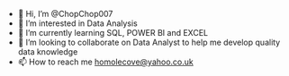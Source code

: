- 👋 Hi, I’m @ChopChop007
- 👀 I’m interested in Data Analysis
- 🌱 I’m currently learning SQL, POWER BI and EXCEL
- 💞️ I’m looking to collaborate on Data Analyst to help me develop quality data knowledge 
- 📫 How to reach me homolecove@yahoo.co.uk

<!---
ChopChop007/ChopChop007 is a ✨ special ✨ repository because its `README.md` (this file) appears on your GitHub profile.
You can click the Preview link to take a look at your changes.
--->

